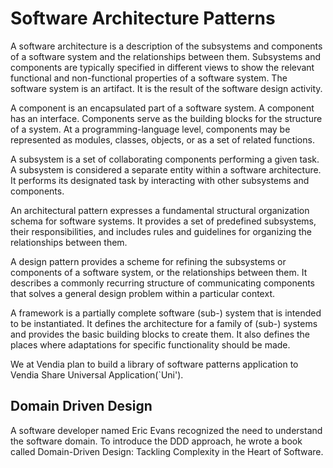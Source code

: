 # Software Architecture Patterns

A software architecture is a description of the subsystems and components of a software system and the relationships between them. Subsystems and components are typically specified in different views to show the relevant functional and non-functional properties of a software system. The software system is an artifact. It is the result of the software design activity.

A component is an encapsulated part of a software system. A component has an interface. Components serve as the building blocks for the structure of a system.
At a programming-language level, components may be represented as modules, classes, objects, or as a set of related functions.

A subsystem is a set of collaborating components performing a given task. A subsystem is considered a separate entity within a software architecture. It performs its designated task by interacting with other subsystems and components.

An architectural pattern expresses a fundamental structural organization schema for software systems. It provides a set of predefined subsystems, their responsibilities, and includes rules and guidelines for organizing the relationships between them.

A design pattern provides a scheme for refining the subsystems or components of a software system, or the relationships between them. It describes a commonly recurring structure of communicating components that solves a general design problem within a particular context.

A framework is a partially complete software (sub-) system that is intended to be instantiated. It defines the architecture for a family of (sub-) systems and provides the basic building blocks to create them. It also defines the places where adaptations for specific functionality should be made.

We at Vendia plan to build a library of software patterns application to Vendia Share Universal Application(`Uni').

## Domain Driven Design
A software developer named Eric Evans recognized the need to understand the software domain. To introduce the DDD approach, he wrote a book called Domain-Driven Design: Tackling Complexity in the Heart of Software.
